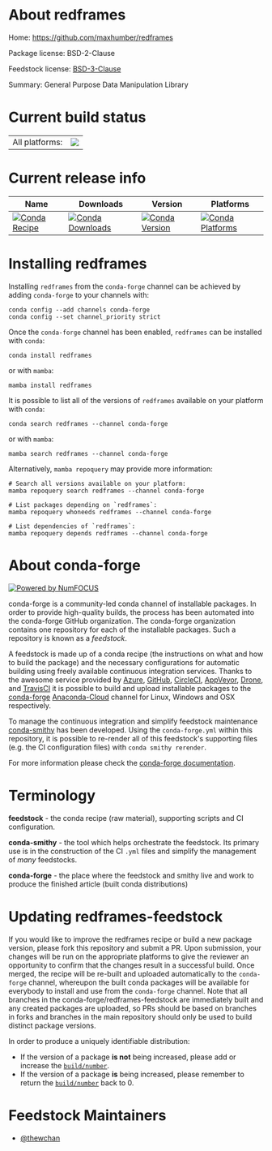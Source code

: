About redframes
===============

Home: https://github.com/maxhumber/redframes

Package license: BSD-2-Clause

Feedstock license: [BSD-3-Clause](https://github.com/conda-forge/redframes-feedstock/blob/main/LICENSE.txt)

Summary: General Purpose Data Manipulation Library

Current build status
====================


<table><tr><td>All platforms:</td>
    <td>
      <a href="https://dev.azure.com/conda-forge/feedstock-builds/_build/latest?definitionId=18127&branchName=main">
        <img src="https://dev.azure.com/conda-forge/feedstock-builds/_apis/build/status/redframes-feedstock?branchName=main">
      </a>
    </td>
  </tr>
</table>

Current release info
====================

| Name | Downloads | Version | Platforms |
| --- | --- | --- | --- |
| [![Conda Recipe](https://img.shields.io/badge/recipe-redframes-green.svg)](https://anaconda.org/conda-forge/redframes) | [![Conda Downloads](https://img.shields.io/conda/dn/conda-forge/redframes.svg)](https://anaconda.org/conda-forge/redframes) | [![Conda Version](https://img.shields.io/conda/vn/conda-forge/redframes.svg)](https://anaconda.org/conda-forge/redframes) | [![Conda Platforms](https://img.shields.io/conda/pn/conda-forge/redframes.svg)](https://anaconda.org/conda-forge/redframes) |

Installing redframes
====================

Installing `redframes` from the `conda-forge` channel can be achieved by adding `conda-forge` to your channels with:

```
conda config --add channels conda-forge
conda config --set channel_priority strict
```

Once the `conda-forge` channel has been enabled, `redframes` can be installed with `conda`:

```
conda install redframes
```

or with `mamba`:

```
mamba install redframes
```

It is possible to list all of the versions of `redframes` available on your platform with `conda`:

```
conda search redframes --channel conda-forge
```

or with `mamba`:

```
mamba search redframes --channel conda-forge
```

Alternatively, `mamba repoquery` may provide more information:

```
# Search all versions available on your platform:
mamba repoquery search redframes --channel conda-forge

# List packages depending on `redframes`:
mamba repoquery whoneeds redframes --channel conda-forge

# List dependencies of `redframes`:
mamba repoquery depends redframes --channel conda-forge
```


About conda-forge
=================

[![Powered by
NumFOCUS](https://img.shields.io/badge/powered%20by-NumFOCUS-orange.svg?style=flat&colorA=E1523D&colorB=007D8A)](https://numfocus.org)

conda-forge is a community-led conda channel of installable packages.
In order to provide high-quality builds, the process has been automated into the
conda-forge GitHub organization. The conda-forge organization contains one repository
for each of the installable packages. Such a repository is known as a *feedstock*.

A feedstock is made up of a conda recipe (the instructions on what and how to build
the package) and the necessary configurations for automatic building using freely
available continuous integration services. Thanks to the awesome service provided by
[Azure](https://azure.microsoft.com/en-us/services/devops/), [GitHub](https://github.com/),
[CircleCI](https://circleci.com/), [AppVeyor](https://www.appveyor.com/),
[Drone](https://cloud.drone.io/welcome), and [TravisCI](https://travis-ci.com/)
it is possible to build and upload installable packages to the
[conda-forge](https://anaconda.org/conda-forge) [Anaconda-Cloud](https://anaconda.org/)
channel for Linux, Windows and OSX respectively.

To manage the continuous integration and simplify feedstock maintenance
[conda-smithy](https://github.com/conda-forge/conda-smithy) has been developed.
Using the ``conda-forge.yml`` within this repository, it is possible to re-render all of
this feedstock's supporting files (e.g. the CI configuration files) with ``conda smithy rerender``.

For more information please check the [conda-forge documentation](https://conda-forge.org/docs/).

Terminology
===========

**feedstock** - the conda recipe (raw material), supporting scripts and CI configuration.

**conda-smithy** - the tool which helps orchestrate the feedstock.
                   Its primary use is in the construction of the CI ``.yml`` files
                   and simplify the management of *many* feedstocks.

**conda-forge** - the place where the feedstock and smithy live and work to
                  produce the finished article (built conda distributions)


Updating redframes-feedstock
============================

If you would like to improve the redframes recipe or build a new
package version, please fork this repository and submit a PR. Upon submission,
your changes will be run on the appropriate platforms to give the reviewer an
opportunity to confirm that the changes result in a successful build. Once
merged, the recipe will be re-built and uploaded automatically to the
`conda-forge` channel, whereupon the built conda packages will be available for
everybody to install and use from the `conda-forge` channel.
Note that all branches in the conda-forge/redframes-feedstock are
immediately built and any created packages are uploaded, so PRs should be based
on branches in forks and branches in the main repository should only be used to
build distinct package versions.

In order to produce a uniquely identifiable distribution:
 * If the version of a package **is not** being increased, please add or increase
   the [``build/number``](https://docs.conda.io/projects/conda-build/en/latest/resources/define-metadata.html#build-number-and-string).
 * If the version of a package **is** being increased, please remember to return
   the [``build/number``](https://docs.conda.io/projects/conda-build/en/latest/resources/define-metadata.html#build-number-and-string)
   back to 0.

Feedstock Maintainers
=====================

* [@thewchan](https://github.com/thewchan/)

